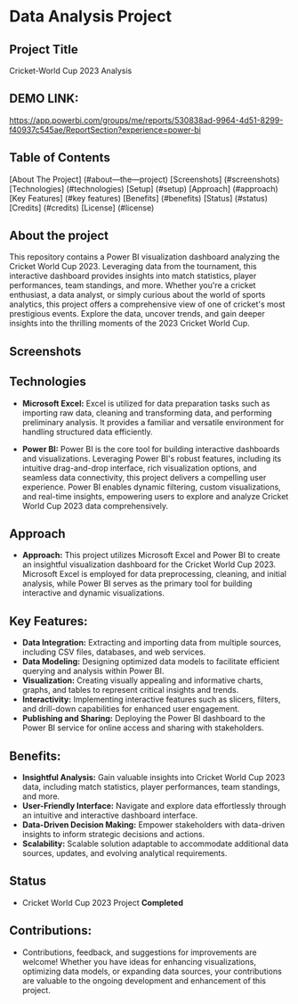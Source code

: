 # Data Analysis Project 
## Project Title
Cricket-World Cup 2023 Analysis 

## DEMO LINK:
https://app.powerbi.com/groups/me/reports/530838ad-9964-4d51-8299-f40937c545ae/ReportSection?experience=power-bi

## Table of Contents
[About The Project] (#about—the—project)
[Screenshots] (#screenshots)
[Technologies] (#technologies)
[Setup] (#setup)
[Approach] (#approach)
[Key Features] (#key features)
[Benefits] (#benefits)
[Status] (#status)
[Credits] (#credits)
[License] (#license)

## About the project
This repository contains a Power BI visualization dashboard analyzing the Cricket World Cup 2023. Leveraging data from the tournament, this interactive dashboard provides insights into match statistics, player performances, team standings, and more. Whether you're a cricket enthusiast, a data analyst, or simply curious about the world of sports analytics, this project offers a comprehensive view of one of cricket's most prestigious events. Explore the data, uncover trends, and gain deeper insights into the thrilling moments of the 2023 Cricket World Cup.

## Screenshots

## Technologies
- **Microsoft Excel:** Excel is utilized for data preparation tasks such as importing raw data, cleaning and transforming data, and performing preliminary analysis. It provides a familiar and versatile environment for handling structured data efficiently.

- **Power BI:** Power BI is the core tool for building interactive dashboards and visualizations. Leveraging Power BI's robust features, including its intuitive drag-and-drop interface, rich visualization options, and seamless data connectivity, this project delivers a compelling user experience. Power BI enables dynamic filtering, custom visualizations, and real-time insights, empowering users to explore and analyze Cricket World Cup 2023 data comprehensively.

## Approach
- **Approach:**
This project utilizes Microsoft Excel and Power BI to create an insightful visualization dashboard for the Cricket World Cup 2023. Microsoft Excel is employed for data preprocessing, cleaning, and initial analysis, while Power BI serves as the primary tool for building interactive and dynamic visualizations.

## Key Features:
- **Data Integration:** Extracting and importing data from multiple sources, including CSV files, databases, and web services.
- **Data Modeling:** Designing optimized data models to facilitate efficient querying and analysis within Power BI.
- **Visualization:** Creating visually appealing and informative charts, graphs, and tables to represent critical insights and trends.
- **Interactivity:** Implementing interactive features such as slicers, filters, and drill-down capabilities for enhanced user engagement.
- **Publishing and Sharing:** Deploying the Power BI dashboard to the Power BI service for online access and sharing with stakeholders.

## Benefits:

- **Insightful Analysis:** Gain valuable insights into Cricket World Cup 2023 data, including match statistics, player performances, team standings, and more.
- **User-Friendly Interface:** Navigate and explore data effortlessly through an intuitive and interactive dashboard interface.
- **Data-Driven Decision Making:** Empower stakeholders with data-driven insights to inform strategic decisions and actions.
- **Scalability:** Scalable solution adaptable to accommodate additional data sources, updates, and evolving analytical requirements.

## Status
- Cricket World Cup 2023 Project **Completed**
 
## Contributions:
- Contributions, feedback, and suggestions for improvements are welcome! Whether you have ideas for enhancing visualizations, optimizing data models, or expanding data sources, your contributions are valuable to the ongoing development and enhancement of this project.
